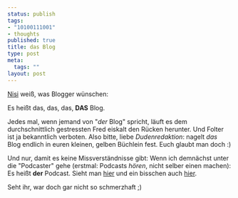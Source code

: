 ```yaml
--- 
status: publish
tags: 
- "10100111001"
- thoughts
published: true
title: das Blog
type: post
meta: 
  tags: ""
layout: post
---
```

<a href="http://beissholz.de/pivot/artikel-894.html">Nisi</a> weiß, was Blogger wünschen:

Es heißt das, das, das, <strong>DAS</strong> Blog.

Jedes mal, wenn jemand von "<em>der</em> Blog" spricht, läuft es dem durchschnittlich gestressten Fred eiskalt den Rücken herunter. Und Folter ist ja bekanntlich verboten. Also bitte, liebe <em>Dudenredaktion</em>: nagelt <em>das</em> Blog endlich in euren kleinen, gelben Büchlein fest. Euch glaubt man doch :)

Und nur, damit es keine Missverständnisse gibt: Wenn ich demnächst unter die "Podcaster" gehe (erstmal: Podcasts <em>hören</em>, nicht selber einen machen): Es heißt <strong>der</strong> Podcast. Sieht man <a href="http://www.podcast.de/">hier</a> und ein bisschen auch <a href="http://de.wikipedia.org/wiki/Podcasting">hier</a>.

Seht ihr, war doch gar nicht so schmerzhaft ;)
